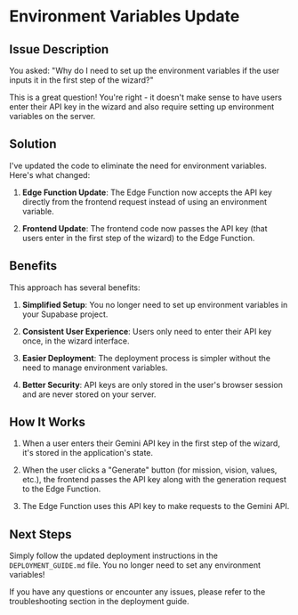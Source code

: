 # Environment Variables Update

## Issue Description

You asked: "Why do I need to set up the environment variables if the user inputs it in the first step of the wizard?"

This is a great question! You're right - it doesn't make sense to have users enter their API key in the wizard and also require setting up environment variables on the server.

## Solution

I've updated the code to eliminate the need for environment variables. Here's what changed:

1. **Edge Function Update**: The Edge Function now accepts the API key directly from the frontend request instead of using an environment variable.

2. **Frontend Update**: The frontend code now passes the API key (that users enter in the first step of the wizard) to the Edge Function.

## Benefits

This approach has several benefits:

1. **Simplified Setup**: You no longer need to set up environment variables in your Supabase project.

2. **Consistent User Experience**: Users only need to enter their API key once, in the wizard interface.

3. **Easier Deployment**: The deployment process is simpler without the need to manage environment variables.

4. **Better Security**: API keys are only stored in the user's browser session and are never stored on your server.

## How It Works

1. When a user enters their Gemini API key in the first step of the wizard, it's stored in the application's state.

2. When the user clicks a "Generate" button (for mission, vision, values, etc.), the frontend passes the API key along with the generation request to the Edge Function.

3. The Edge Function uses this API key to make requests to the Gemini API.

## Next Steps

Simply follow the updated deployment instructions in the `DEPLOYMENT_GUIDE.md` file. You no longer need to set any environment variables!

If you have any questions or encounter any issues, please refer to the troubleshooting section in the deployment guide.